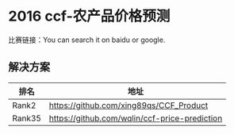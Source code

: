 
# 2016 ccf-农产品价格预测

比赛链接：You can search it on baidu or google.

## 解决方案
|排名|地址|
|----|----|
|Rank2|https://github.com/xing89qs/CCF_Product|
|Rank35|https://github.com/wqlin/ccf-price-prediction|
